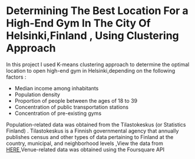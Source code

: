 # Determining The Best Location For a High-End Gym In The City Of Helsinki,Finland , Using Clustering Approach

In this project I used K-means clustering approach to determine the optimal location to open high-end  gym in Helsinki,depending on the following factors :

* Median income among inhabitants
* Population density
* Proportion of people between the ages of 18 to 39
* Concentration of public transportation stations
* Concentration of pre-existing gyms

Population-related data was obtained from the Tilastokeskus (or Statistics Finland) . Tilastokeskus is a Finnish governmental agency that annually publishes census and other types of data pertaining to Finland at the country, municipal, and neighborhood levels ,View the data from [HERE](https://github.com/omarov10001/Portfolio/blob/main/Hel_Gym/HelsinkiData.xlsx),Venue-related data was obtained using the Foursquare API
